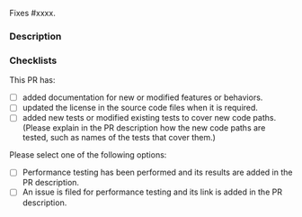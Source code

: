 <!--

Thank you for contributing to RAPIDS Accelerator for Apache Spark!

Please read `CONTRIBUTING.md#creating-a-pull-request` in https://github.com/NVIDIA/spark-rapids before making this PR.

Followings are the guidelines to help the review process go smoothly. Please read them carefully and fill out relevant information as much as possible.

Many thanks in advance for your cooperation!

-->

<!--
Please replace #xxxx with the ID of the issue fixed in this PR. If such issue does not exist, please consider file one and link it here.
-->
Fixes #xxxx.

### Description

<!--
Please provide a description of the changes proposed in this pull request. Here are some questions to help you fill out the description:

- What is the problem you are trying to solve? Describe it from the user's perspective or link an existing github issue if it exists.
- After this change, what will the user experience be like?
- Is your change introducing any user-facing changes, such as new configurations or new behaviors? Please describe them.
- How are you fixing the problem? Please provide a technical description of your solution. You can add or link your design doc if it exists.
- How are the new features/behaviors tested? Please describe the test cases you added or modified. If they are tested in a cluster, please describe it as well.
-->

### Checklists

<!-- Check the items below by putting "x" in the brackets for what is done. Not all of these items may be relevant to every PR. -->

This PR has:

- [ ] added documentation for new or modified features or behaviors.
- [ ] updated the license in the source code files when it is required.
- [ ] added new tests or modified existing tests to cover new code paths.
      (Please explain in the PR description how the new code paths are tested, such as names of the tests that cover them.)

Please select one of the following options:
- [ ] Performance testing has been performed and its results are added in the PR description.
- [ ] An issue is filed for performance testing and its link is added in the PR description.